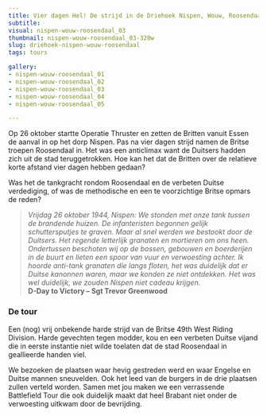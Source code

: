 ```yaml
---
title: Vier dagen Hel! De strijd in de Driehoek Nispen, Wouw, Roosendaal
subtitle:
visual: nispen-wouw-roosendaal_03
thumbnail: nispen-wouw-roosendaal_03-320w
slug: driehoek-nispen-wouw-roosendaal
tags: tours

gallery:
- nispen-wouw-roosendaal_01
- nispen-wouw-roosendaal_02
- nispen-wouw-roosendaal_03
- nispen-wouw-roosendaal_04
- nispen-wouw-roosendaal_05

---
```


Op 26 oktober startte Operatie Thruster en zetten de Britten vanuit Essen de aanval in op het dorp Nispen. Pas na vier dagen strijd namen de Britse troepen Roosendaal in. Het was een anticlimax want de Duitsers hadden zich uit de stad teruggetrokken. Hoe kan het dat de Britten over de relatieve korte afstand vier dagen hebben gedaan?

Was het de tankgracht rondom Roosendaal en de verbeten Duitse verdediging, of was de methodische en een te voorzichtige Britse opmars de reden?

>*Vrijdag 26 oktober 1944, Nispen: We stonden met onze tank tussen de brandende huizen. De infanteristen begonnen gelijk schuttersputjes te graven. Maar al snel werden we bestookt door de Duitsers. Het regende letterlijk granaten en mortieren om ons heen. Ondertussen beschoten wij op de bossen, gebouwen en boerderijen in de buurt en lieten een spoor van vuur en verwoesting achter. Ik hoorde anti-tank granaten die langs floten, het was duidelijk dat er Duitse kanonnen  waren, maar we konden ze niet ontdekken. Het was wel duidelijk, we zouden Nispen niet cadeau krijgen.*  
**D-Day to Victory – Sgt Trevor Greenwood**

### De tour
Een (nog) vrij onbekende harde strijd van de Britse 49th West Riding Division. Harde gevechten tegen modder, kou en een verbeten Duitse vijand die in eerste instantie niet wilde toelaten dat de stad Roosendaal in geallieerde handen viel.

We bezoeken de plaatsen waar hevig gestreden werd en waar Engelse en Duitse mannen sneuvelden. Ook het leed van de burgers in de drie plaatsen zullen verteld worden. Samen met jou maken we een verrassende Battlefield Tour die ook duidelijk maakt dat heel Brabant niet onder de verwoesting uitkwam door de bevrijding.
